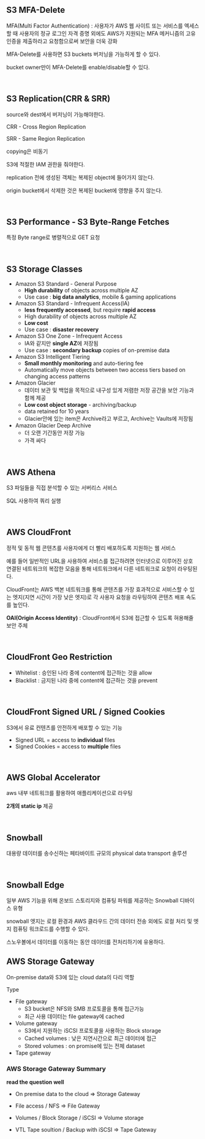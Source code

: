 ## S3 MFA-Delete

MFA(Multi Factor Authentication) : 사용자가 AWS 웹 사이트 또는 서비스를 엑세스할 때 사용자의 정규 로그인 자격 증명 외에도 AWS가 지원되는 MFA 메커니즘의 고유 인증을 제출하라고 요청함으로써 보안을 더욱 강화

MFA-Delete를 사용하면 S3 buckets 버저닝을 가능하게 할 수 있다.

bucket owner만이 MFA-Delete를 enable/disable할 수 있다.

<br>

## S3 Replication(CRR & SRR)

source와 dest에서 버저닝이 가능해야한다.

CRR - Cross Region Replication

SRR - Same Region Replication

copying은 비동기

S3에 적절한 IAM 권한을 줘야한다.

replication 전에 생성된 객체는 복제된 object에 들어가지 않는다.

origin bucket에서 삭제한 것은 복제된 bucket에 영향을 주지 않는다.

<br>

## S3 Performance - S3 Byte-Range Fetches

특정 Byte range로 병렬적으로 GET 요청

<br>

## S3 Storage Classes

+ Amazon S3 Standard - General Purpose
  + **High durability** of objects across multiple AZ
  + Use case : **big data analytics**, mobile & gaming applications
+ Amazon S3 Standard - Infrequent Access(IA)
  + **less frequently accessed**, but require **rapid access**
  + High durability of objects across multiple AZ
  + **Low cost**
  + Use case : **disaster recovery**
+ Amazon S3 One Zone - Infrequent Access
  + IA와 같지만 **single AZ**에 저장됨
  + Use case : **secondary backup** copies of on-premise data
+ Amazon S3 Intelligent Tiering
  + **Small monthly monitoring** and auto-tiering fee
  + Automatically move objects between two access tiers based on changing access patterns
+ Amazon Glacier
  + 데이터 보관 및 백업을 목적으로 내구성 있게 저렴한 저장 공간을 보안 기능과 함께 제공
  + **Low cost object storage** - archiving/backup
  + data retained for 10 years
  + Glacier안에 있는 item은 Archive라고 부르고, Archive는 Vaults에 저장됨
+ Amazon Glacier Deep Archive
  + 더 오랜 기간동안 저장 가능
  + 가격 싸다

<br>

## AWS Athena

S3 파일들을 직접 분석할 수 있는 서버리스 서비스

SQL 사용하여 쿼리 실행

<br>

## AWS CloudFront

정적 및 동적 웹 콘텐츠를 사용자에게 더 빨리 배포하도록 지원하는 웹 서비스

예를 들어 일반적인 URL을 사용하여 서비스를 접근하려면 인터넷으로 이루어진 상호 연결된 네트워크의 복잡한 모음을 통해 네트워크에서 다른 네트워크로 요청이 라우팅된다.

CloudFront는 AWS 백본 네트워크를 통해 콘텐츠를 가장 효과적으로 서비스할 수 있는 엣지(지연 시간이 가장 낮은 엣지)로 각 사용자 요청을 라우팅하여 콘텐츠 배포 속도를 높인다.

**OAI(Origin Access Identity)** : CloudFront에서 S3에 접근할 수 있도록 혀용해줄 보안 주체

<br>

## CloudFront Geo Restriction

+ Whitelist : 승인된 나라 중에 content에 접근하는 것을 allow
+ Blacklist : 금지된 나라 중에 content에 접근하는 것을 prevent

<br>

## CloudFront Signed URL / Signed Cookies

S3에서 유료 컨텐츠를 안전하게 배포할 수 있는 기능

+ Signed URL = access to **individual** files
+ Signed Cookies = access to **multiple** files

 <br>

## AWS Global Accelerator

aws 내부 네트워크를 활용하여 애플리케이션으로 라우팅

**2개의 static ip** 제공

<br>

## Snowball

대용량 데이터를 송수신하는 페타바이트 규모의 physical data transport 솔루션

<br>

## Snowball Edge

일부 AWS 기능을 위해 온보드 스토리지와 컴퓨팅 파워를 제공하는 Snowball 디바이스 유형

snowball 엣지는 로컬 환경과 AWS 클라우드 간의 데이터 전송 외에도 로컬 처리 및 엣지 컴퓨팅 워크로드를 수행할 수 있다.

스노우볼에서 데이터를 이동하는 동안 데이터를 전처리하기에 유용하다.

## AWS Storage Gateway

On-premise data와 S3에 있는 cloud data의 다리 역할

Type

+ File gateway
  + S3 bucket은 NFS와 SMB 프로토콜을 통해 접근가능
  + 최근 사용 데이터는 file gateway에 cached
+ Volume gateway
  + S3에서 지원하는 iSCSI 프로토콜을 사용하는 Block storage
  + Cached volumes : 낮은 지연시간으로 최근 데이터에 접근
  + Stored volumes : on promise에 있는 전체 dataset 
+ Tape gateway



### AWS Storage Gateway Summary

**read the question well**

+ On premise data to the cloud => Storage Gateway

+ File access / NFS => File Gateway
+ Volumes / Block Storage / iSCSI => Volume storage
+ VTL Tape soultion / Backup with iSCSI => Tape Gateway












